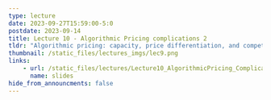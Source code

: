 ```yaml
---
type: lecture
date: 2023-09-27T15:59:00-5:0
postdate: 2023-09-14
title: Lecture 10 - Algorithmic Pricing complications 2
tldr: "Algorithmic pricing: capacity, price differentiation, and competition"
thumbnail: /static_files/lectures_imgs/lec9.png
links:
    - url: /static_files/lectures/Lecture10_AlgorithmicPricing_Complications2.pdf
      name: slides
hide_from_announcments: false
---
```


